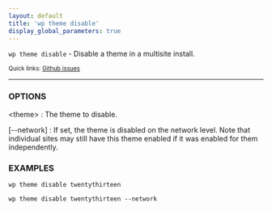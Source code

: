 ```yaml
---
layout: default
title: 'wp theme disable'
display_global_parameters: true
---
```


`wp theme disable` - Disable a theme in a multisite install.

<small>Quick links: <a href="https://github.com/wp-cli/wp-cli/issues?q=is%3Aopen+label%3Acommand%3Adisable+sort%3Aupdated-desc">Github issues</a></small>

<hr />

### OPTIONS

&lt;theme&gt;
: The theme to disable.

[\--network]
: If set, the theme is disabled on the network level. Note that
individual sites may still have this theme enabled if it was
enabled for them independently.

### EXAMPLES

    wp theme disable twentythirteen

    wp theme disable twentythirteen --network



